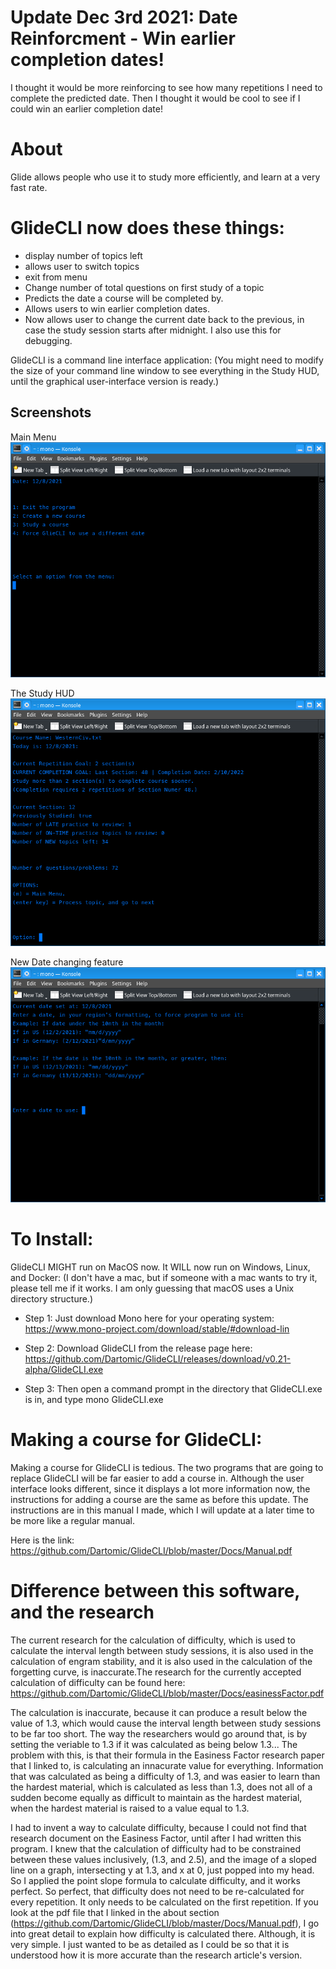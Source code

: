 # Update Dec 3rd 2021: Date Reinforcment - Win earlier completion dates!

I thought it would be more reinforcing to see how many repetitions I need to complete the predicted date. Then I thought it would be cool to see if I could win an earlier completion date! 


# About
Glide allows people who use it to study more efficiently, and learn at a very fast rate. 

# GlideCLI now does these things:
* display number of topics left
* allows user to switch topics
* exit from menu
* Change number of total questions on first study of a topic
* Predicts the date a course will be completed by.
* Allows users to win earlier completion dates.
* Now allows user to change the current date back to the previous, in case the study session starts after midnight. I also use this for debugging.

GlideCLI is a command line interface application:
(You might need to modify the size of your command line window to see everything in the Study HUD, until the graphical user-interface version is ready.)

## Screenshots

Main Menu
![In Use](Images/screen1.png)

The Study HUD
![In Use](Images/screen2.png)

New Date changing feature
![In Use](Images/screen3.png)

# To Install:
GlideCLI MIGHT run on MacOS now. It WILL now run on Windows, Linux, and Docker:
(I don't have a mac, but if someone with a mac wants to try it, please tell me if it works. I am only guessing that macOS uses a Unix directory structure.)

* Step 1:
Just download Mono here for your operating system:
https://www.mono-project.com/download/stable/#download-lin

* Step 2:
Download GlideCLI from the release page here:
https://github.com/Dartomic/GlideCLI/releases/download/v0.21-alpha/GlideCLI.exe

* Step 3:
Then open a command prompt in the directory that GlideCLI.exe is in, and type
mono GlideCLI.exe


# Making a course for GlideCLI:
Making a course for GlideCLI is tedious. The two programs that are going to replace GlideCLI will be far easier to add a course in. Although the user interface looks different, since it displays a lot more information now, the instructions for adding a course are the same as before this update. The instructions are in this manual I made, which I will update at a later time to be more like a regular manual. 

Here is the link: https://github.com/Dartomic/GlideCLI/blob/master/Docs/Manual.pdf





# Difference between this software, and the research
The current research for the calculation of difficulty, which is used to calculate the interval length between study sessions, it is also used in the calculation of engram stability, and it is also used in the calculation of the forgetting curve, is inaccurate.The research for the currently accepted calculation of difficulty can be found here: https://github.com/Dartomic/GlideCLI/blob/master/Docs/easinessFactor.pdf

The calculation is inaccurate, because it can produce a result below the value of 1.3, which would cause the interval length between study sessions to be far too short. The way the researchers would go around that, is by setting the veriable to 1.3 if it was calculated as being below 1.3... The problem with this, is that their formula in the Easiness Factor research paper that I linked to, is calculating an innacurate value for everything. Information that was calculated as being a difficulty of 1.3, and was easier to learn than the hardest material, which is calculated as less than 1.3, does not all of a sudden become equally as difficult to maintain as the hardest material, when the hardest material is raised to a value equal to 1.3. 

I had to invent a way to calculate difficulty, because I could not find that research document on the Easiness Factor, until after I had written this program. I knew that the calculation of difficulty had to be constrained between these values inclusively, (1.3, and 2.5), and the image of a sloped line on a graph, intersecting y at 1.3, and x at 0, just popped into my head. So I applied the point slope formula to calculate difficulty, and it works perfect. So perfect, that difficulty does not need to be re-calculated for every repetition. It only needs to be calculated on the first repetition. If you look at the pdf file that I linked in the about section (https://github.com/Dartomic/GlideCLI/blob/master/Docs/Manual.pdf), I go into great detail to explain how difficulty is calculated there. Although, it is very simple. I just wanted to be as detailed as I could be so that it is understood how it is more accurate than the research article's version.



